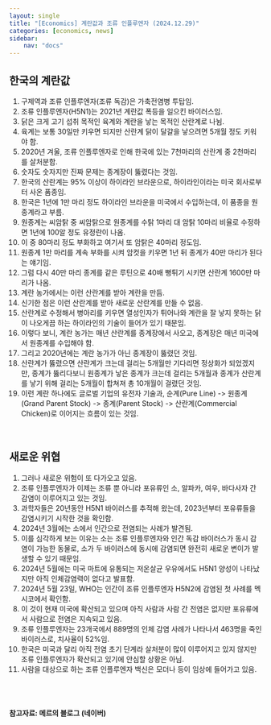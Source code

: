 ```yaml
---
layout: single
title: "[Economics] 계란값과 조류 인플루엔자 (2024.12.29)"
categories: [economics, news]
sidebar:
    nav: "docs"
---
```


## 한국의 계란값
1. 구제역과 조류 인플루엔자(조류 독감)은 가축전염병 투탑임.
1. 조류 인플루엔자(H5N1)는 2021년 계란값 폭등을 일으킨 바이러스임.
1. 닭은 크게 고기 섭취 목적인 육계와 계란을 낳는 목적인 산란계로 나뉨.
1. 육계는 보통 30일만 키우면 되지만 산란계 닭이 달걀을 낳으려면 5개월 정도 키워야 함.
1. 2020년 겨울, 조류 인플루엔자로 인해 한국에 있는 7천마리의 산란계 중 2천마리를 살처분함.
1. 숫자도 숫자지만 진짜 문제는 종계장이 뚫렸다는 것임.
1. 한국의 산란계는 95% 이상이 하이라인 브라운으로, 하이라인이라는 미국 회사로부터 사온 품종임.
1. 한국은 1년에 1만 마리 정도 하이라인 브라운을 미국에서 수입하는데, 이 품종을 원종계라고 부름.
1. 원종계는 씨암탉 중 씨암탉으로 원종계를 수탉 1마리 대 암탉 10마리 비율로 수정하면 1년에 100알 정도 유정란이 나옴.
1. 이 중 80마리 정도 부화하고 여기서 또 암탉은 40마리 정도임.
1. 원종계 1만 마리를 계속 부화를 시켜 암컷을 키우면 1년 뒤 종계가 40만 마리가 된다는 얘기임.
1. 그럼 다시 40만 마리 종계를 같은 루틴으로 40배 뻥튀기 시키면 산란계 1600만 마리가 나옴.
1. 계란 농가에서는 이런 산란계를 받아 계란을 만듬.
1. 신기한 점은 이런 산란계를 받아 새로운 산란계를 만들 수 없음.
1. 산란계로 수정해서 병아리를 키우면 열성인자가 튀어나와 계란을 잘 낳지 못하는 닭이 나오게끔 하는 하이라인의 기술이 들어가 있기 때문임.
1. 이렇다 보니, 계란 농가는 매년 산란계를 종계장에서 사오고, 종계장은 매년 미국에서 원종계를 수입해야 함.
1. 그리고 2020년에는 계란 농가가 아닌 종계장이 뚫렸던 것임.
1. 산란계가 뚫렸으면 산란계가 크는데 걸리는 5개월만 기다리면 정상화가 되었겠지만, 종계가 뚫리다보니 원종계가 낳은 종계가 크는데 걸리는 5개월과 종계가 산란계를 낳기 위해 걸리는 5개월이 합쳐져 총 10개월이 걸렸던 것임.
1. 이런 계란 하나에도 글로벌 기업의 유전자 기술과, 순계(Pure Line) -> 원종계(Grand Parent Stock) -> 종계(Parent Stock) -> 산란계(Commercial Chicken)로 이어지는 흐름이 있는 것임.

<br/>

## 새로운 위협
1. 그러나 새로운 위험이 또 다가오고 있음.
1. 조류 인플루엔자가 이제는 조류 뿐 아니라 포유류인 소, 알파카, 여우, 바다사자 간 감염이 이루어지고 있는 것임.
1. 과학자들은 20년동안 H5N1 바이러스를 추적해 왔는데, 2023년부터 포유류들을 감염시키기 시작한 것을 확인함.
1. 2024년 3월에는 소에서 인간으로 전염되는 사례가 발견됨.
1. 이를 심각하게 보는 이유는 소는 조류 인플루엔자와 인간 독감 바이러스가 동시 감염이 가능한 동물로, 소가 두 바이러스에 동시에 감염되면 완전히 새로운 변이가 발생할 수 있기 때문임.
1. 2024년 5월에는 미국 마트에 유통되는 저온살균 우유에서도 H5N1 양성이 나타났지만 아직 인체감염력이 없다고 발표함.
1. 2024년 5월 23일, WHO는 인간이 조류 인플루엔자 H5N2에 감염된 첫 사례를 멕시코에서 확인함.
1. 이 것이 현재 미국에 확산되고 있으며 아직 사람과 사람 간 전염은 없지만 포유류에서 사람으로 전염은 지속되고 있음.
1. 조류 인플루엔자는 23개국에서 889명의 인체 감염 사례가 나타나서 463명을 죽인 바이러스로, 치사율이 52%임.
1. 한국은 미국과 달리 아직 전염 초기 단계라 살처분이 많이 이루어지고 있지 않지만 조류 인플루엔자가 확산되고 있기에 안심할 상황은 아님.
1. 사람을 대상으로 하는 조류 인플루엔자 백신은 모더나 등이 임상에 들어가고 있음.



<br/>
<br/>

#### 참고자료: 메르의 블로그 (네이버) 